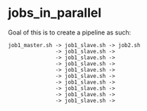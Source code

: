 # jobs_in_parallel

Goal of this is to create a pipeline as such:

```
job1_master.sh -> job1_slave.sh -> job2.sh
               -> job1_slave.sh -> 
               -> job1_slave.sh -> 
               -> job1_slave.sh -> 
               -> job1_slave.sh -> 
               -> job1_slave.sh -> 
               -> job1_slave.sh -> 
               -> job1_slave.sh -> 
               -> job1_slave.sh -> 
               -> job1_slave.sh -> 
```